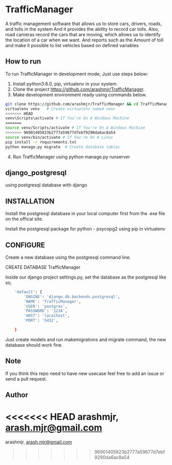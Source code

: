 # TrafficManager
A traffic management software that allows us to store cars, drivers, roads, and tolls in the system
And it provides the ability to record car tolls. Also, road cameras record the cars that are moving, which allows us to identify the location of a car when we want.
And reports such as the Amount of toll and make it possible to list vehicles based on defined variables

## How to run
To run TrafficManager in development mode; Just use steps below:
1. Install python3.8.0, pip, virtualenv in your system.
2. Clone the project https://github.com/arashmjr/TrafficManager.
3. Make development environment ready using commands below.

```bash
git clone https://github.com/arashmjr/TrafficManager && cd TrafficManager
virtualenv venv   # Create virtualenv named venv
<<<<<<< HEAD
venv\Scripts\activate # If You're On A Windows Machine
=======
source venv/Scripts/activate # If You're On A Windows Machine
>>>>>>> 96901405823b2777a59677d7ebf9290da6ac8a54
source venv/bin/activate # If You're On A Linux
pip install -r requirements.txt
python manage.py migrate  # Create database tables
```
4. Run TrafficManager using python manage.py runserver

## django_postgresql
using postgresql database with django
## INSTALLATION
Install the postgresql database in your local computer first from the .exe file on the offical site.

Install the postgresql package for python - psycopg2 using pip in virtualenv
## CONFIGURE

Create a new database using the postgresql command line.

CREATE DATABASE TrafficManager

Inside our django project settings.py, set the database as the postgresql like so,
```bash
    'default': {
        'ENGINE': 'django.db.backends.postgresql',
        'NAME': 'TrafficManager',
        'USER': 'postgres',
        'PASSWORD': '1234',
        'HOST': 'localhost',
        'PORT': '5432',

    }
```
Just create models and run makemigrations and migrate command, the new database should work fine.

## Note 
If you think this repo need to have new usecase feel free to add an issue or send a pull request.

## Author
<<<<<<< HEAD
arashmjr, arash.mjr@gmail.com
=======
arashmjr, arash.mjr@gmail.com
>>>>>>> 96901405823b2777a59677d7ebf9290da6ac8a54
